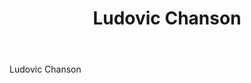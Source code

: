 ﻿---
title: Ludovic Chanson
huis:  
regio: A.O.C. Montlouis-sur-Loire
photo: chanson.jpg
layout: wijnhuis 

wijnen:
    - naam: 
      ref:   
      app: 
      type: 
      cep:  
      prijs: 
    
    - naam: 
      ref:   
      app:    
      type: 
      cep: 
      prijs: 
      opm:  
    
    - naam: 
      ref:   
      app:  
      type: 
      cep:  
      prijs: 
      opm: 
    
    
    
---
Ludovic Chanson

   



